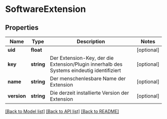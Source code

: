 # SoftwareExtension

## Properties
Name | Type | Description | Notes
------------ | ------------- | ------------- | -------------
**uid** | **float** |  | [optional] 
**key** | **string** | Der Extension-Key, der die Extension/Plugin innerhalb des Systems eindeutig identifiziert | [optional] 
**name** | **string** | Der menschenlesbare Name der Extension | [optional] 
**version** | **string** | Die derzeit installierte Version der Extension | [optional] 

[[Back to Model list]](../README.md#documentation-for-models) [[Back to API list]](../README.md#documentation-for-api-endpoints) [[Back to README]](../README.md)


